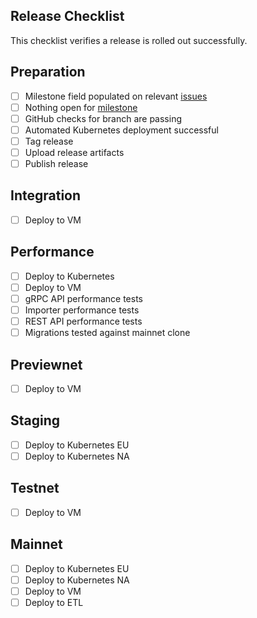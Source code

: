 ## Release Checklist

This checklist verifies a release is rolled out successfully.

## Preparation

- [ ] Milestone field populated on relevant
  [issues](https://github.com/hashgraph/hedera-mirror-node/issues?q=is%3Aclosed+no%3Amilestone+sort%3Aupdated-desc)
- [ ]  Nothing open for
  [milestone](https://github.com/hashgraph/hedera-mirror-node/issues?q=is%3Aopen+sort%3Aupdated-desc+milestone%3A0.59.0)
- [ ] GitHub checks for branch are passing
- [ ] Automated Kubernetes deployment successful
- [ ] Tag release
- [ ] Upload release artifacts
- [ ] Publish release

## Integration

- [ ] Deploy to VM

## Performance

- [ ] Deploy to Kubernetes
- [ ] Deploy to VM
- [ ] gRPC API performance tests
- [ ] Importer performance tests
- [ ] REST API performance tests
- [ ] Migrations tested against mainnet clone

## Previewnet

- [ ] Deploy to VM

## Staging

- [ ] Deploy to Kubernetes EU
- [ ] Deploy to Kubernetes NA

## Testnet

- [ ] Deploy to VM

## Mainnet

- [ ] Deploy to Kubernetes EU
- [ ] Deploy to Kubernetes NA
- [ ] Deploy to VM
- [ ] Deploy to ETL
